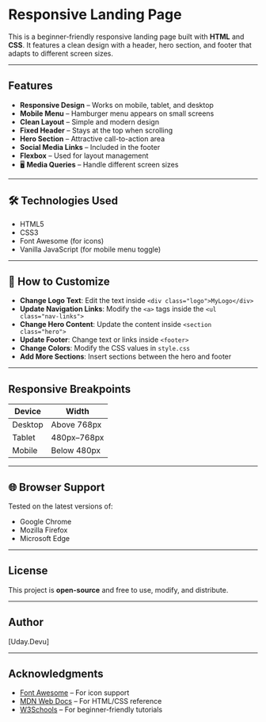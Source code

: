 # Responsive Landing Page 

This is a beginner-friendly responsive landing page built with **HTML** and **CSS**. It features a clean design with a header, hero section, and footer that adapts to different screen sizes.

---

##  Features

-  **Responsive Design** – Works on mobile, tablet, and desktop
-  **Mobile Menu** – Hamburger menu appears on small screens
-  **Clean Layout** – Simple and modern design
-  **Fixed Header** – Stays at the top when scrolling
-  **Hero Section** – Attractive call-to-action area
-  **Social Media Links** – Included in the footer
-  **Flexbox** – Used for layout management
- 🖥 **Media Queries** – Handle different screen sizes

---

## 🛠 Technologies Used

- HTML5  
- CSS3  
- Font Awesome (for icons)  
- Vanilla JavaScript (for mobile menu toggle)

---


## 🔧 How to Customize

-  **Change Logo Text**: Edit the text inside `<div class="logo">MyLogo</div>`
-  **Update Navigation Links**: Modify the `<a>` tags inside the `<ul class="nav-links">`
-  **Change Hero Content**: Update the content inside `<section class="hero">`
-  **Update Footer**: Change text or links inside `<footer>`
-  **Change Colors**: Modify the CSS values in `style.css`
-  **Add More Sections**: Insert sections between the hero and footer

---

##  Responsive Breakpoints

| Device   | Width         |
|----------|----------------|
| Desktop  | Above 768px    |
| Tablet   | 480px–768px    |
| Mobile   | Below 480px    |

---

## 🌐 Browser Support

Tested on the latest versions of:

- Google Chrome  
- Mozilla Firefox  
- Microsoft Edge  

---

##  License

This project is **open-source** and free to use, modify, and distribute.

---

##  Author

[Uday.Devu]

---

##  Acknowledgments

- [Font Awesome](https://fontawesome.com) – For icon support  
- [MDN Web Docs](https://developer.mozilla.org) – For HTML/CSS reference  
- [W3Schools](https://w3schools.com) – For beginner-friendly tutorials  


